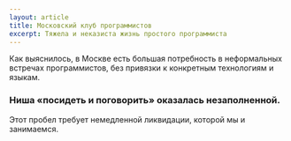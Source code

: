 ```yaml
---
layout: article
title: Московский клуб программистов
excerpt: Тяжела и неказиста жизнь простого программиста
---
```


Как выяснилось, в Москве есть большая потребность в неформальных встречах программистов,
без привязки к конкретным технологиям и языкам.

### Ниша «посидеть и поговорить» оказалась незаполненной.

Этот пробел требует немедленной ликвидации, которой мы и занимаемся.
